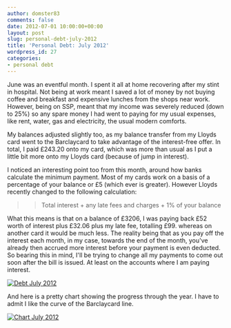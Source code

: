 ```yaml
---
author: domster83
comments: false
date: 2012-07-01 10:00:00+00:00
layout: post
slug: personal-debt-july-2012
title: 'Personal Debt: July 2012'
wordpress_id: 27
categories:
- personal debt
---
```


June was an eventful month. I spent it all at home recovering after my stint in hospital. Not being at work meant I saved a lot of money by not buying coffee and breakfast and expensive lunches from the shops near work. However, being on SSP, meant that my income was severely reduced (down to 25%) so any spare money I had went to paying for my usual expenses, like rent, water, gas and electricity, the usual modern comforts.




My balances adjusted slightly too, as my balance transfer from my Lloyds card went to the Barclaycard to take advantage of the interest-free offer. In total, I paid £243.20 onto my card, which was more than usual as I put a little bit more onto my Lloyds card (because of jump in interest).




I noticed an interesting point too from this month, around how banks calculate the minimum payment. Most of my cards work on a basis of a percentage of your balance or £5 (which ever is greater). However Lloyds recently changed to the following calculation:




<blockquote>

>
> Total interest + any late fees and charges + 1% of your balance
>
>
</blockquote>




What this means is that on a balance of £3206, I was paying back £52 worth of interest plus £32.06 plus my late fee, totalling £99. whereas on another card it would be much less. The reality being that as you pay off the interest each month, in my case, towards the end of the month, you've already then accrued more interest before your payment is even deducted. So bearing this in mind, I'll be trying to change all my payments to come out soon after the bill is issued. At least on the accounts where I am paying interest.




[![Debt July 2012](http://static.squarespace.com/static/50fbdd03e4b09c7c8a79f7ae/50fbdd87e4b075d7a3c11a69/50fbdd89e4b075d7a3c11ade/1341832630000/debt_july_2012.png?format=original)](http://static.squarespace.com/static/50fbdd03e4b09c7c8a79f7ae/50fbdd87e4b075d7a3c11a69/50fbdd89e4b075d7a3c11ade/1341832630000/debt_july_2012.png?format=original)




And here is a pretty chart showing the progress through the year. I have to admit I like the curve of the Barclaycard line.




[![Chart July 2012](http://static.squarespace.com/static/50fbdd03e4b09c7c8a79f7ae/50fbdd87e4b075d7a3c11a69/50fbdd89e4b075d7a3c11ae1/1341832648000/chart_july_2012.png?format=original)](http://static.squarespace.com/static/50fbdd03e4b09c7c8a79f7ae/50fbdd87e4b075d7a3c11a69/50fbdd89e4b075d7a3c11ae1/1341832648000/chart_july_2012.png?format=original)
